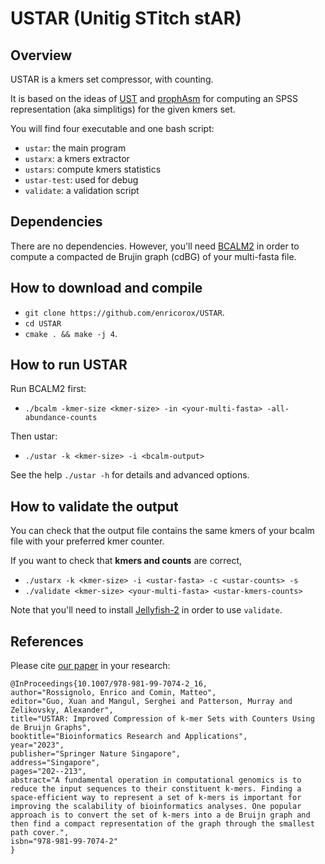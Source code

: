 # USTAR (Unitig STitch stAR)
## Overview
USTAR is a kmers set compressor, with counting.

It is based on the ideas of [UST](https://github.com/medvedevgroup/UST) 
and [prophAsm](https://github.com/prophyle/prophasm) 
for computing an SPSS representation (aka simplitigs) for the given kmers set.

You will find four executable and one bash script:
* `ustar`: the main program
* `ustarx`: a kmers extractor
* `ustars`: compute kmers statistics
* `ustar-test`: used for debug
* `validate`: a validation script

## Dependencies
There are no dependencies. 
However, you'll need [BCALM2](https://github.com/GATB/bcalm) 
in order to compute a compacted de Brujin graph (cdBG) of your multi-fasta file.

## How to download and compile
* `git clone https://github.com/enricorox/USTAR`.
* `cd USTAR`
* `cmake . && make -j 4`.

## How to run USTAR
Run BCALM2 first: 
* `./bcalm -kmer-size <kmer-size> -in <your-multi-fasta> -all-abundance-counts`

Then ustar:
* `./ustar -k <kmer-size> -i <bcalm-output>`

See the help `./ustar -h` for details and advanced options.

## How to validate the output
You can check that the output file contains the same kmers of
your bcalm file with your preferred kmer counter.

If you want to check that __kmers and counts__ are correct,
* `./ustarx -k <kmer-size> -i <ustar-fasta> -c <ustar-counts> -s`
* `./validate <kmer-size> <your-multi-fasta> <ustar-kmers-counts>` 

Note that you'll need to install [Jellyfish-2](https://github.com/zippav/Jellyfish-2) in order to use `validate`.

## References

Please cite [our paper](https://link.springer.com/chapter/10.1007/978-981-99-7074-2_16) in your research:
```
@InProceedings{10.1007/978-981-99-7074-2_16,
author="Rossignolo, Enrico and Comin, Matteo",
editor="Guo, Xuan and Mangul, Serghei and Patterson, Murray and Zelikovsky, Alexander",
title="USTAR: Improved Compression of k-mer Sets with Counters Using de Bruijn Graphs",
booktitle="Bioinformatics Research and Applications",
year="2023",
publisher="Springer Nature Singapore",
address="Singapore",
pages="202--213",
abstract="A fundamental operation in computational genomics is to reduce the input sequences to their constituent k-mers. Finding a space-efficient way to represent a set of k-mers is important for improving the scalability of bioinformatics analyses. One popular approach is to convert the set of k-mers into a de Bruijn graph and then find a compact representation of the graph through the smallest path cover.",
isbn="978-981-99-7074-2"
}
```
